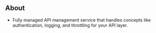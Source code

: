 

## About
- Fully managed API management service that handles concepts like authentication, logging, and throttling for your API layer.